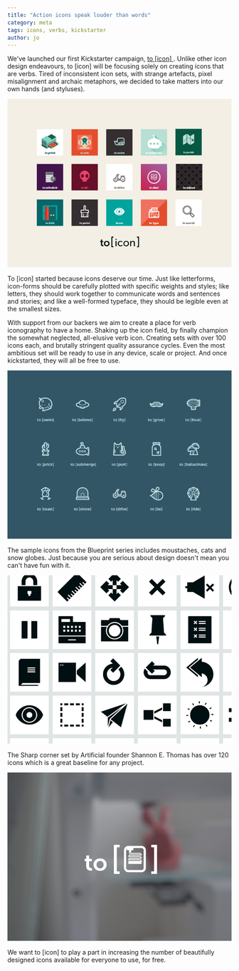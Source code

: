 ```yaml
---
title: "Action icons speak louder than words"
category: meta
tags: icons, verbs, kickstarter
author: jo
---
```


We've launched our first Kickstarter campaign, [to [icon] ](https://www.kickstarter.com/projects/gerwitz/to-icon). Unlike other icon design endeavours, to [icon] will be focusing solely on creating icons that are verbs. Tired of inconsistent icon sets, with strange artefacts, pixel misalignment and archaic metaphors, we decided to take matters into our own hands (and styluses).

![to icon](2014-04-10-toicon/toicon_images-05.png)

To [icon] started because icons deserve our time. Just like letterforms, icon-forms should be carefully plotted with specific weights and styles; like letters, they should work together to communicate words and sentences and stories; and like a well-formed typeface, they should be legible even at the smallest sizes.
 
With support from our backers we aim to create a place for verb iconography to have a home. Shaking up the icon field, by finally champion the somewhat neglected, all-elusive verb icon. Creating sets with over 100 icons each, and brutally stringent quality assurance cycles. Even the most ambitious set will be ready to use in any device, scale or project. And once kickstarted, they will all be free to use.

![blueprint series](2014-04-10-toicon/toicon_images-07.png)

The sample icons from the Blueprint series includes moustaches, cats and snow globes. Just because you are serious about design doesn't mean you can't have fun with it.

![sharp corner series](2014-04-10-toicon/toicon_images-06.png)

The Sharp corner set by Artificial founder Shannon E. Thomas has over 120 icons which is a great baseline for any project.

![to icon](2014-04-10-toicon/toicon_images-08.png)

We want to [icon] to play a part in increasing the number of beautifully designed icons available for everyone to use, for free.









